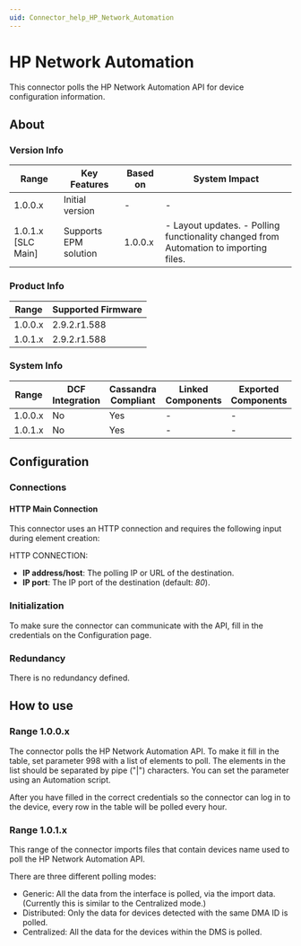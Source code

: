 ```yaml
---
uid: Connector_help_HP_Network_Automation
---
```


# HP Network Automation

This connector polls the HP Network Automation API for device configuration information.

## About

### Version Info

| **Range**            | **Key Features**      | **Based on** | **System Impact**                                                                      |
|----------------------|-----------------------|--------------|----------------------------------------------------------------------------------------|
| 1.0.0.x              | Initial version       | \-           | \-                                                                                     |
| 1.0.1.x \[SLC Main\] | Supports EPM solution | 1.0.0.x      | \- Layout updates. - Polling functionality changed from Automation to importing files. |

### Product Info

| **Range** | **Supported Firmware** |
|-----------|------------------------|
| 1.0.0.x   | 2.9.2.r1.588           |
| 1.0.1.x   | 2.9.2.r1.588           |

### System Info

| **Range** | **DCF Integration** | **Cassandra Compliant** | **Linked Components** | **Exported Components** |
|-----------|---------------------|-------------------------|-----------------------|-------------------------|
| 1.0.0.x   | No                  | Yes                     | \-                    | \-                      |
| 1.0.1.x   | No                  | Yes                     | \-                    | \-                      |

## Configuration

### Connections

#### HTTP Main Connection

This connector uses an HTTP connection and requires the following input during element creation:

HTTP CONNECTION:

- **IP address/host**: The polling IP or URL of the destination.
- **IP port**: The IP port of the destination (default: *80*).

### Initialization

To make sure the connector can communicate with the API, fill in the credentials on the Configuration page.

### Redundancy

There is no redundancy defined.

## How to use

### Range 1.0.0.x

The connector polls the HP Network Automation API. To make it fill in the table, set parameter 998 with a list of elements to poll. The elements in the list should be separated by pipe ("\|") characters. You can set the parameter using an Automation script.

After you have filled in the correct credentials so the connector can log in to the device, every row in the table will be polled every hour.

### Range 1.0.1.x

This range of the connector imports files that contain devices name used to poll the HP Network Automation API.

There are three different polling modes:

- Generic: All the data from the interface is polled, via the import data. (Currently this is similar to the Centralized mode.)
- Distributed: Only the data for devices detected with the same DMA ID is polled.
- Centralized: All the data for the devices within the DMS is polled.
